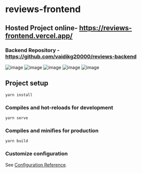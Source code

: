 # reviews-frontend

## Hosted Project online- https://reviews-frontend.vercel.app/
### Backend Repository - https://github.com/vaidikg20000/reviews-backend

![image](https://user-images.githubusercontent.com/55653329/180615563-bcea67ea-e9ef-47d4-9a13-eec6b2547b56.png)
![image](https://user-images.githubusercontent.com/55653329/180617689-8ab5a3c0-1108-42b5-a5e9-f0c3cf68cb13.png)
![image](https://user-images.githubusercontent.com/55653329/180613186-0f278929-539f-432b-87ad-58d0942a9ef4.png)
![image](https://user-images.githubusercontent.com/55653329/180615633-6570b79a-1546-4515-8920-da94f294f596.png)
![image](https://user-images.githubusercontent.com/55653329/180613395-b9a459f4-e800-4e2f-9ca0-868ca94b65bb.png)


## Project setup
```
yarn install
```

### Compiles and hot-reloads for development
```
yarn serve
```

### Compiles and minifies for production
```
yarn build
```

### Customize configuration
See [Configuration Reference](https://cli.vuejs.org/config/).
